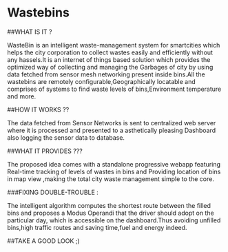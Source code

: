 # Wastebins 

##WHAT IS IT ?

WasteBin is an intelligent waste-management system for smartcities which helps the city corporation to collect wastes easily and efficiently without any hassels.It is an internet of things based solution which provides the optimized way of collecting and managing the Garbages of city by using data fetched from sensor mesh networking present inside bins.All the wastebins are remotely configurable,Geographically locatable and comprises of systems to find waste levels of bins,Environment temperature and more.

##HOW IT WORKS ??

The data fetched from Sensor Networks is sent to centralized web server where it is processed and presented to a asthetically pleasing Dashboard also logging the sensor data to database.


##WHAT IT PROVIDES ???

The proposed idea comes with a standalone progressive webapp featuring Real-time tracking of levels of wastes in bins and Providing location of bins in map view ,making the total city waste management simple to the core.

###FIXING DOUBLE-TROUBLE :

The intelligent algorithm computes the shortest route between the filled bins and proposes a Modus Operandi that the driver should adopt on the particular day, which is accessible on the dashboard.Thus avoiding unfilled bins,high traffic routes and saving time,fuel and energy indeed.

##TAKE A GOOD LOOK ;)

<img src="">

<img src="">

<img src="">

<img src="">

<img src="">
